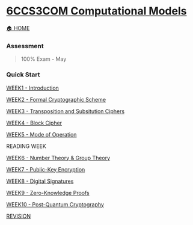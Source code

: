 # [6CCS3COM Computational Models](https://keats.kcl.ac.uk/course/view.php?id=119844)

[🏠 HOME](README.md)

### Assessment 

> 100% Exam - May

### Quick Start

[WEEK1 - Introduction](year3/6ccs3com/w1.md)

[WEEK2 - Formal Cryptographic Scheme](year3/6ccs3com/w2.md)

[WEEK3 - Transposition and Subsitution Ciphers](year3/6ccs3com/w3.md)

[WEEK4 - Block Cipher](year3/6ccs3com/w4.md)

[WEEK5 - Mode of Operation](year3/6ccs3com/w5.md)

READING WEEK

[WEEK6 - Number Theory & Group Theory](year3/6ccs3com/w6.md)

[WEEK7 - Public-Key Encryption](year3/6ccs3com/w7.md)

[WEEK8 - Digital Signatures](year3/6ccs3com/w8.md)

[WEEK9 - Zero-Knowledge Proofs](year3/6ccs3com/w9.md)

[WEEK10 - Post-Quantum Cryptography](year3/6ccs3com/w10.md)

[REVISION](year3/6ccs3com/re.md)